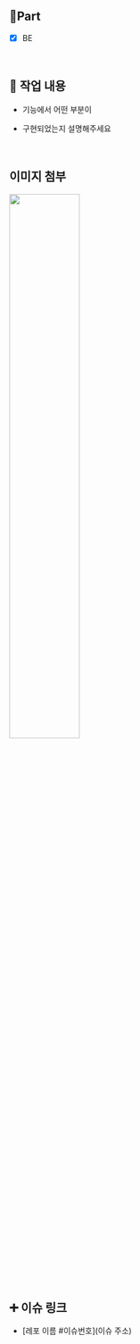 ## 🔘Part

- [x] BE

  <br/>

## 🔎 작업 내용

- 기능에서 어떤 부분이

- 구현되었는지 설명해주세요

  <br/>

## 이미지 첨부

<img src="파일주소" width="50%" height="50%"/>

<br/>


## ➕ 이슈 링크

- [레포 이름 #이슈번호](이슈 주소)

<br/>
